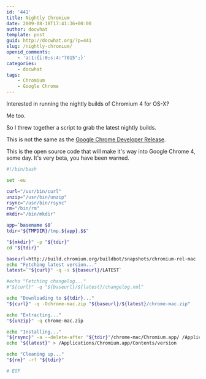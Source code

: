 ```yaml
---
id: '441'
title: Nightly Chromium
date: 2009-08-18T17:41:36+00:00
author: docwhat
template: post
guid: http://docwhat.org/?p=441
slug: /nightly-chromium/
openid_comments:
    - 'a:1:{i:0;s:4:"7015";}'
categories:
    - docwhat
tags:
    - Chromium
    - Google Chrome
---
```


Interested in running the nightly builds of Chromium 4 for OS-X?

Me too.

So I threw together a script to grab the latest nightly builds.

This is not the same as the
[Google Chrome Developer Release](http://www.google.com/chrome/intl/en/eula_dev.html?dl=mac).

This is the open source code that will make it's way into Google Chrome 4,
some day. It's very beta, you have been warned.

```bash
#!/bin/bash

set -eu

curl="/usr/bin/curl"
unzip="/usr/bin/unzip"
rsync="/usr/bin/rsync"
rm="/bin/rm"
mkdir="/bin/mkdir"

app=`basename $0`
tdir="${TMPDIR}/tmp.${app}.$$"

"${mkdir}" -p "${tdir}"
cd "${tdir}"

baseurl=http://build.chromium.org/buildbot/snapshots/chromium-rel-mac
echo "Fetching latest version..."
latest=`"${curl}" -q -s ${baseurl}/LATEST`

#echo "Fetching changelog..."
#"${curl}" -q "${baseurl}/${latest}/changelog.xml"

echo "Downloading to ${tdir}..."
"${curl}" -q -Ochrome-mac.zip "${baseurl}/${latest}/chrome-mac.zip"

echo "Extracting..."
"${unzip}" -q chrome-mac.zip

echo "Installing..."
"${rsync}" -a --delete-after "${tdir}"/chrome-mac/Chromium.app/ /Applications/Chromium.app/
echo "${latest}" > /Applications/Chromium.app/Contents/version

echo "Cleaning up..."
"${rm}" -rf "${tdir}"

# EOF
```
